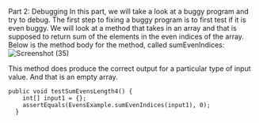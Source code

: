 




Part 2: Debugging
In this part, we will take a look at a buggy program and try to debug. The first step to fixing a buggy program is to first test if it is even buggy. We will look at a method that takes in an array and that is supposed to return sum of the elements in the even indices of the array. Below is the method body for the method, called sumEvenIndices:
![Screenshot (35)](https://user-images.githubusercontent.com/130017333/233813978-7f1ef095-d88d-4ab6-b3e6-df0c95e2de89.png)

This method does produce the correct output for a particular type of input value. And that is an empty array.

```
public void testSumEvensLength4() {
    int[] input1 = {};
    assertEquals(EvensExample.sumEvenIndices(input1), 0);
  }
```


